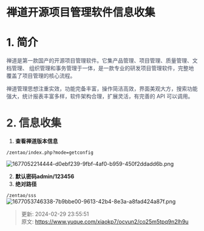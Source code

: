 # 禅道开源项目管理软件信息收集

# 1. 简介
<font style="color:rgb(64, 72, 91);">禅道是第一款国产的开源项目管理软件。它集产品管理、项目管理、质量管理、文档管理、 组织管理和事务管理于一体，是一款专业的研发项目管理软件，完整地覆盖了项目管理的核心流程。</font>

<font style="color:rgb(64, 72, 91);">禅道管理思想注重实效，功能完备丰富，操作简洁高效，界面美观大方，搜索功能强大，统计报表丰富多样，软件架构合理，扩展灵活，有完善的 API 可以调用。</font>

# <font style="color:rgb(51, 51, 51);">2. 信息收集</font>
1. **查看禅道版本信息**

`/zentao/index.php?mode=getconfig`

![1677052214444-d0ebf239-9fbf-4af0-b959-450f2ddadd6b.png](./img/g9ITGzx8_7tv859W/1677052214444-d0ebf239-9fbf-4af0-b959-450f2ddadd6b-400325.png)

2. **默认密码admin/123456**
3. **绝对路径**

`/zentao/sss`![1677053746338-7b9bbe00-9613-42b4-8e3a-a8fad424a87f.png](./img/g9ITGzx8_7tv859W/1677053746338-7b9bbe00-9613-42b4-8e3a-a8fad424a87f-217839.png)



> 更新: 2024-02-29 23:55:51  
> 原文: <https://www.yuque.com/xiaokp7/ocvun2/co25m5tpq9n2lh9u>